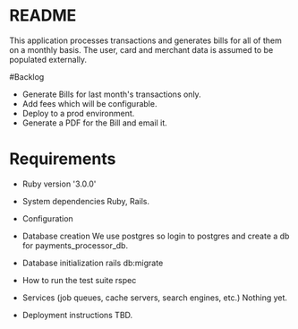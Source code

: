 # README
This application processes transactions and generates bills for all of them on a monthly basis. The user, card and merchant data is assumed to be populated externally.

#Backlog
* Generate Bills for last month's transactions only.
* Add fees which will be configurable.
* Deploy to a prod environment.
* Generate a PDF for the Bill and email it.

# Requirements
* Ruby version
'3.0.0'

* System dependencies
Ruby, Rails.
* Configuration

* Database creation
We use postgres so login to postgres and create a db for payments_processor_db.

* Database initialization
rails db:migrate

* How to run the test suite
rspec

* Services (job queues, cache servers, search engines, etc.)
Nothing yet.

* Deployment instructions
TBD.


